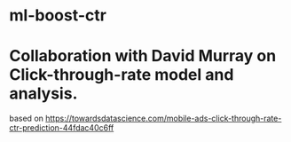 # ml-boost-ctr
# Collaboration with David Murray on Click-through-rate model and analysis.
based on https://towardsdatascience.com/mobile-ads-click-through-rate-ctr-prediction-44fdac40c6ff

